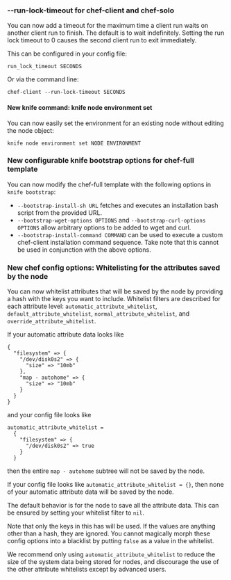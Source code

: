 <!---
This file is reset every time a new release is done. This file describes changes that have not yet been released.

Example Doc Change:
### Headline for the required change
Description of the required change.
-->

### --run-lock-timeout for chef-client and chef-solo
You can now add a timeout for the maximum time a client run waits on another client run to finish.
The default is to wait indefinitely.
Setting the run lock timeout to 0 causes the second client run to exit immediately.

This can be configured in your config file:
```
run_lock_timeout SECONDS
```

Or via the command line:
```
chef-client --run-lock-timeout SECONDS
```

#### New knife command: knife node environment set
You can now easily set the environment for an existing node without editing the node object:

```
knife node environment set NODE ENVIRONMENT
```
### New configurable knife bootstrap options for chef-full template
You can now modify the chef-full template with the following options in `knife bootstrap`:

* `--bootstrap-install-sh URL` fetches and executes an installation bash script from the provided URL.
* `--bootstrap-wget-options OPTIONS` and `--bootstrap-curl-options OPTIONS` allow arbitrary options to be added to wget and curl.
* `--bootstrap-install-command COMMAND` can be used to execute a custom chef-client installation command sequence. Take note that this cannot be used in conjunction with the above options.

### New chef config options: Whitelisting for the attributes saved by the node

You can now whitelist attributes that will be saved by the node by providing a hash with the keys you want to include. Whitelist filters are described for each attribute level: `automatic_attribute_whitelist`, `default_attribute_whitelist`, `normal_attribute_whitelist`, and `override_attribute_whitelist`.

If your automatic attribute data looks like
````
{
  "filesystem" => {
    "/dev/disk0s2" => {
      "size" => "10mb"
    },
    "map - autohome" => {
      "size" => "10mb"
    }
  }
}
````
and your config file looks like
````
automatic_attribute_whitelist =
  {
    "filesystem" => {
      "/dev/disk0s2" => true
    }
  }
````
then the entire `map - autohome` subtree will not be saved by the node.

If your config file looks like `automatic_attribute_whitelist = {}`, then none of your automatic attribute data will be saved by the node.

The default behavior is for the node to save all the attribute data. This can be ensured by setting your whitelist filter to `nil`.

Note that only the keys in this has will be used. If the values are anything other than a hash, they are ignored. You cannot magically morph these config options into a blacklist by putting `false` as a value in the whitelist.

We recommend only using `automatic_attribute_whitelist` to reduce the size of the system data being stored for nodes, and discourage the use of the other attribute whitelists except by advanced users. 
